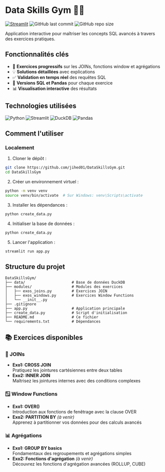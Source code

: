 # Data Skills Gym 🏋️‍♂️
[![Streamlit](https://static.streamlit.io/badges/streamlit_badge_black_white.svg)](https://dataskillsgym.streamlit.app/)
![GitHub last commit](https://img.shields.io/github/last-commit/jihed01/DataSkillsGym)
![GitHub repo size](https://img.shields.io/github/repo-size/jihed01/DataSkillsGym)  

Application interactive pour maîtriser les concepts SQL avancés à travers des exercices pratiques.

## Fonctionnalités clés

- 🧩 **Exercices progressifs** sur les JOINs, fonctions window et agrégations
- 💡 **Solutions détaillées** avec explications
- ✅ **Validation en temps réel** des requêtes SQL
- 🐍 **Versions SQL et Pandas** pour chaque exercice
- 📊 **Visualisation interactive** des résultats

## Technologies utilisées

<p align="left">
  <img src="https://img.shields.io/badge/Python-3776AB?logo=python&logoColor=white" alt="Python">
  <img src="https://img.shields.io/badge/Streamlit-FF4B4B?logo=Streamlit&logoColor=white" alt="Streamlit">
  <img src="https://img.shields.io/badge/DuckDB-FFF000?logo=duckdb&logoColor=black" alt="DuckDB">
  <img src="https://img.shields.io/badge/Pandas-150458?logo=pandas&logoColor=white" alt="Pandas">
</p>

## Comment l'utiliser

### Localement
1. Cloner le dépôt :
```bash
git clone https://github.com/jihed01/DataSkillsGym.git
cd DataSkillsGym
```

2. Créer un environnement virtuel :
```bash
python -m venv venv
source venv/bin/activate  # Sur Windows: venv\Scripts\activate
```

3. Installer les dépendances :
```bash
python create_data.py
```
4. Initialiser la base de données :
```bash
python create_data.py
```
5. Lancer l'application :
````bash
streamlit run app.py
````

## Structure du projet
```
DataSkillsGym/
├── data/                     # Base de données DuckDB
├── modules/                  # Modules des exercices
│   ├── exos_joins.py         # Exercices JOIN
│   ├── exos_windows.py       # Exercices Window Functions
│   └── __init__.py
├── .gitignore
├── app.py                    # Application principale
├── create_data.py            # Script d'initialisation
├── README.md                 # Ce fichier
└── requirements.txt          # Dépendances
```


## 📚 Exercices disponibles

### 🔗 JOINs
- **Exo1: CROSS JOIN**  
  Pratiquez les jointures cartésiennes entre deux tables
- **Exo2: INNER JOIN**  
  Maîtrisez les jointures internes avec des conditions complexes

### 🪟 Window Functions
- **Exo1: OVER()**  
  Introduction aux fonctions de fenêtrage avec la clause OVER
- **Exo2: PARTITION BY** *(à venir)*  
  Apprenez à partitionner vos données pour des calculs avancés

### 📊 Agrégations
- **Exo1: GROUP BY basics**  
  Fondamentaux des regroupements et agrégations simples
- **Exo2: Fonctions d'agrégation** *(à venir)*  
  Découvrez les fonctions d'agrégation avancées (ROLLUP, CUBE)